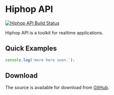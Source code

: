 # Hiphop API

[![Hiphop API Build Status](https://img.shields.io/badge/Build-Unknown-lightgrey.svg)](http://api.hiphop)


Hiphop API is a toolkit for realtime applications.



## Quick Examples

```javascript
console.log('more here soon.');
```

## Download

The source is available for download from
[GitHub](https://github.com/legitosaurus/Hiphop-API).